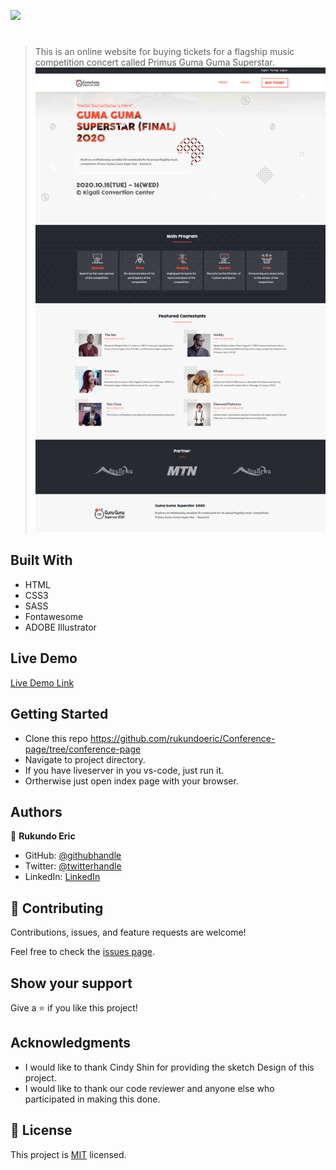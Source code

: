 ![](https://img.shields.io/badge/Microverse-blueviolet)

#

> This is an online website for buying tickets for a flagship music competition concert called Primus Guma Guma Superstar.
> ![screenshot](assets/img/screenshot.png)

## Built With

- HTML
- CSS3
- SASS
- Fontawesome
- ADOBE Illustrator

## Live Demo

[Live Demo Link](https://rukundoeric.github.io/Conference-page/)

## Getting Started

- Clone this repo https://github.com/rukundoeric/Conference-page/tree/conference-page
- Navigate to project directory.
- If you have liveserver in you vs-code, just run it.
- Ortherwise just open index page with your browser.

## Authors

👤 **Rukundo Eric**

- GitHub: [@githubhandle](https://github.com/rukundoeric)
- Twitter: [@twitterhandle](https://twitter.com/rukundoeric005)
- LinkedIn: [LinkedIn](https://www.linkedin.com/in/rukundo-eric-000bba181/)


## 🤝 Contributing

Contributions, issues, and feature requests are welcome!

Feel free to check the [issues page](https://github.com/rukundoeric/Conference-page/issues).

## Show your support

Give a ⭐️ if you like this project!

## Acknowledgments

- I would like to thank Cindy Shin for providing the sketch Design of this project.
- I would like to thank our code reviewer and anyone else who participated in making this done.

## 📝 License

This project is [MIT](./LICENCE) licensed.
